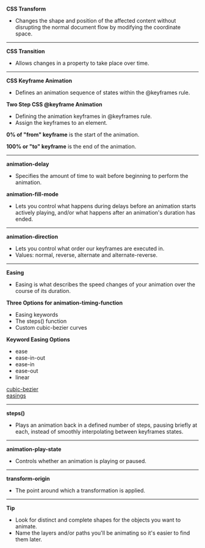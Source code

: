 **CSS Transform**
- Changes the shape and position of the affected content without disrupting the normal document flow by modifying the coordinate space.

---

**CSS Transition**
- Allows changes in a property to take place over time.

---

**CSS Keyframe Animation**
- Defines an animation sequence of states within the @keyframes rule.

**Two Step CSS @keyframe Animation**
- Defining the animation keyframes in @keyframes rule.
- Assign the keyframes to an element.

**0% of "from" keyframe** is the start of the animation.

**100% or "to" keyframe** is the end of the animation.

---

**animation-delay**
- Specifies the amount of time to wait before beginning to perform the animation.

**animation-fill-mode**
- Lets you control what happens during delays before an animation starts actively playing, and/or what happens after an animation's duration has ended.

---

**animation-direction**
- Lets you control what order our keyframes are executed in.
- Values: normal, reverse, alternate and alternate-reverse.

---

**Easing**
- Easing is what describes the speed changes of your animation over the course of its duration.

**Three Options for animation-timing-function**
- Easing keywords
- The steps() function
- Custom cubic-bezier curves

**Keyword Easing Options**
- ease
- ease-in-out
- ease-in
- ease-out
- linear

[cubic-bezier](https://cubic-bezier.com/#.17,.67,.83,.67) <br />
[easings](https://easings.net/)

---

**steps()**
- Plays an animation back in a defined number of steps, pausing briefly at each, instead of smoothly interpolating between keyframes states.

---

**animation-play-state**
- Controls whether an animation is playing or paused.

---

**transform-origin**
- The point around which a transformation is applied.

---

**Tip**
- Look for distinct and complete shapes for the objects you want to animate.
- Name the layers and/or paths you'll be animating so it's easier to find them later.